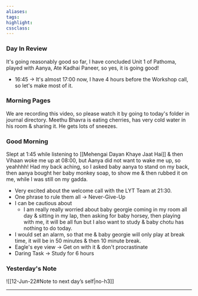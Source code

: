 ```yaml
---
aliases:  
tags:
highlight:  
cssclass:
---
```

### Day In Review
It's going reasonably good so far, I have concluded Unit 1 of Pathoma, played with Aanya, Ate Kadhai Paneer, so yes, it is going good!
- 16:45 → It's almost 17:00 now, I have 4 hours before the Workshop call, so let's make most of it.
### Morning Pages
We are recording this video, so please watch it by going to today's folder in journal directory.
Meethu Bhavra is eating cherries, has very cold water in his room & sharing it. He gets lots of sneezes.
### Good Morning
Slept at 1:45 while listening to [[Mehengai Dayan Khaye Jaat Hai]] & then Vihaan woke me up at 08:00, but Aanya did not want to wake me up, so yeahhhh!
Had my back aching, so I asked baby aanya to stand on my back, then aanya bought her baby monkey soap, to show me & then rubbed it on me, while I was still on my gadda.
- Very excited about the welcome call with the LYT Team at 21:30.
- One phrase to rule them all → Never-Give-Up
- I can be cautious about
    - I am really really worried about baby georgie coming in my room all day & sitting in my lap, then asking for baby horsey, then playing with me, it will be all fun but I also want to study & baby chotu has nothing to do today.
- I would set an alarm, so that me & baby georgie will only play at break time, it will be in 50 minutes & then 10 minute break.
- Eagle's eye view → Get on with it & don't procrastinate
- Daring Task → Study for 6 hours

### Yesterday's Note
 ![[12-Jun-22#Note to next day’s self|no-h3]]

--- 

